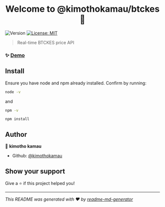 <h1 align="center">Welcome to @kimothokamau/btckes 👋</h1>
<p>
  <img alt="Version" src="https://img.shields.io/badge/version-1.0.0-blue.svg?cacheSeconds=2592000" />
  <a href="#" target="_blank">
    <img alt="License: MIT" src="https://img.shields.io/badge/License-MIT-yellow.svg" />
  </a>
</p>

> Real-time BTCKES price API

### ✨ [Demo](https://satcollector.com)

## Install

Ensure you have node and npm already installed. Confirm by running:
```sh
node -v
```
and

```sh
npm -v
```



```sh
npm install
```

## Author

👤 **kimotho kamau**

* Github: [@kimothokamau](https://github.com/kimothokamau)

## Show your support

Give a ⭐️ if this project helped you!

***
_This README was generated with ❤️ by [readme-md-generator](https://github.com/kefranabg/readme-md-generator)_
